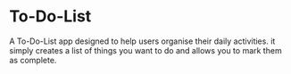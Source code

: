# To-Do-List
A To-Do-List app designed to help users organise their daily activities. it simply creates a list of things you want to do and allows you to mark them as complete.
